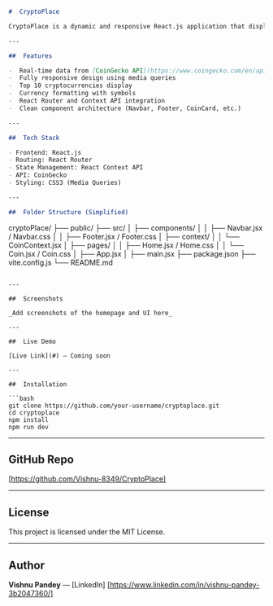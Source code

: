 ```markdown
#  CryptoPlace

CryptoPlace is a dynamic and responsive React.js application that displays real-time cryptocurrency market data using the CoinGecko API. It provides live information such as prices, market cap, and percentage changes for top cryptocurrencies in a clean, minimal UI.

---

##  Features

-  Real-time data from [CoinGecko API](https://www.coingecko.com/en/api)
-  Fully responsive design using media queries
-  Top 10 cryptocurrencies display
-  Currency formatting with symbols
-  React Router and Context API integration
-  Clean component architecture (Navbar, Footer, CoinCard, etc.)

---

##  Tech Stack

- Frontend: React.js
- Routing: React Router
- State Management: React Context API
- API: CoinGecko
- Styling: CSS3 (Media Queries)

---

##  Folder Structure (Simplified)

```

cryptoPlace/
├── public/
├── src/
│   ├── components/
│   │   ├── Navbar.jsx / Navbar.css
│   │   ├── Footer.jsx / Footer.css
│   ├── context/
│   │   └── CoinContext.jsx
│   ├── pages/
│   │   ├── Home.jsx / Home.css
│   │   └── Coin.jsx / Coin.css
│   ├── App.jsx
│   ├── main.jsx
├── package.json
├── vite.config.js
└── README.md

````

---

##  Screenshots

_Add screenshots of the homepage and UI here_

---

##  Live Demo

[Live Link](#) — Coming soon

---

##  Installation

```bash
git clone https://github.com/your-username/cryptoplace.git
cd cryptoplace
npm install
npm run dev
````

---

##  GitHub Repo

[https://github.com/Vishnu-8349/CryptoPlace]

---

##  License

This project is licensed under the MIT License.

---

##  Author

**Vishnu Pandey** — [LinkedIn]
[https://www.linkedin.com/in/vishnu-pandey-3b2047360/]

````
